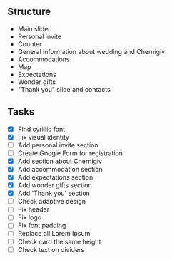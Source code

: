## Structure 

- Main slider
- Personal invite
- Counter
- General information about wedding and Chernigiv
- Accommodations
- Map
- Expectations
- Wonder gifts
- "Thank you" slide and contacts

## Tasks

- [x] Find cyrillic font
- [x] Fix visual identity
- [ ] Add personal invite section
- [ ] Create Google Form for registration
- [x] Add section about Chernigiv
- [x] Add accommodation section
- [x] Add expectations section
- [x] Add wonder gifts section
- [x] Add 'Thank you' section
- [ ] Check adaptive design
- [ ] Fix header
- [ ] Fix logo
- [ ] Fix font padding
- [ ] Replace all Lorem Ipsum
- [ ] Check card the same height
- [ ] Check text on dividers